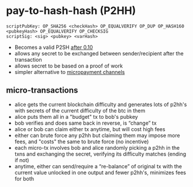# pay-to-hash-hash (P2HH)
```
scriptPubKey: OP_SHA256 <checkHash> OP_EQUALVERIFY OP_DUP OP_HASH160 <pubkeyHash> OP_EQUALVERIFY OP_CHECKSIG
scriptSig: <sig> <pubkey> <varHash>
```
* Becomes a valid P2SH [after 0.10](https://github.com/bitcoin/bitcoin/pull/4365)
* allows any secret to be exchanged between sender/recipient after the transaction
* allows secret to be based on a proof of work
* simpler alternative to [micropayment channels](https://en.bitcoin.it/wiki/Contracts#Example_7:_Rapidly-adjusted_.28micro.29payments_to_a_pre-determined_party)

## micro-transactions

* alice gets the current blockchain difficulty and generates lots of p2hh's with secrets of the current difficulty of the btc in them
* alice puts them all in a "budget" tx to bob's pubkey
* bob verifies and does same back in reverse, is “change” tx
* alice or bob can claim either tx anytime, but will cost high fees
* either can brute force any p2hh but claiming them may impose more fees, and "costs" the same to brute force (no incentive)
* each micro-tx involves bob and alice randomly picking a p2hh in the txns and exchanging the secret, verifying its difficulty matches (ending if not)
* anytime, either can send/require a “re-balance” of original tx with the current value unlocked in one output and fewer p2hh's, minimizes fees for both 
